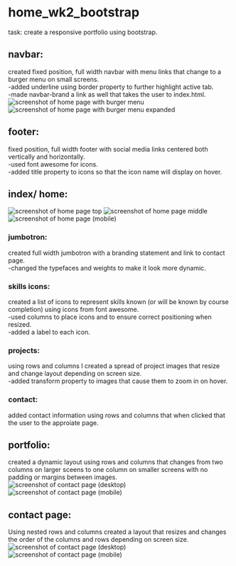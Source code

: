 # home_wk2_bootstrap
 task: create a responsive portfolio using bootstrap.

 ## navbar:
 created fixed position, full width navbar with menu links that change to a burger menu on small screens.\
 -added underline using border property to further highlight active tab.\
 -made navbar-brand a link as well that takes the user to index.html.
 ![screenshot of home page with burger menu](/screenshots/mobile-index.jpg)
![screenshot of home page with burger menu expanded](/screenshots/mobile-index-burger.jpg)

 ## footer:
 fixed position, full width footer with social media links centered both vertically and horizontally.\
 -used font awesome for icons.\
 -added title property to icons so that the icon name will display on hover.

 ## index/ home:
 ![screenshot of home page top](/screenshots/desktop-index-top.jpg)
 ![screenshot of home page middle](/screenshots/desktop-mid.jpg)
 ![screenshot of home page (mobile)](/screenshots/mobile-index.jpg)
 ### jumbotron:
created full width jumbotron with a branding statement and link to contact page.\
-changed the typefaces and weights to make it look more dynamic.
### skills icons:
created a list of icons to represent skills known (or will be known by course completion) using icons from font awesome.\
-used columns to place icons and to ensure correct positioning when resized.\
-added a label to each icon.
### projects:
using rows and columns I created a spread of project images that resize and change layout depending on screen size.\
-added transform property to images that cause them to zoom in on hover.
### contact:
added contact information using rows and columns that when clicked that the user to the approiate page.

## portfolio:
created a dynamic layout using rows and columns that changes from two columns on larger sceens to one column on smaller screens with no padding or margins between images.
![screenshot of contact page (desktop)](/screenshots/desktop-portfolio.jpg)
![screenshot of contact page (mobile)](/screenshots/mobile-portfolio.jpg)

## contact page:
Using nested rows and columns created a layout that resizes and changes the order of the columns and rows depending on screen size.
![screenshot of contact page (desktop)](/screenshots/desktop-contact.jpg)
![screenshot of contact page (mobile)](/screenshots/mobile-contact.jpg)